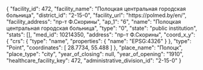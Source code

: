 {
    "facility_id": 472,
    "facility_name": "Полоцкая центральная городская больница",
    "district_id": "2-15-0",
    "facility_url": "https:\/\/polmed.by\/en\/",
    "facility_address": "пр-т Ф.Скорины",
    "ap_1": "6",
    "name": "Полоцкая центральная городская больница",
    "type": "0",
    "state": "public institution",
    "stats": [],
    "med_id": 10214350,
    "address": "пр-т Ф.Скорины",
    "coord_x_y": {
        "crs": {
            "type": "name",
            "properties": {
                "name": "EPSG:4326"
            }
        },
        "type": "Point",
        "coordinates": [
            28.7734,
            55.488
        ]
    },
    "place_name": "Полоцк",
    "place_type": "city",
    "year_of_closing": null,
    "year_of_opening": "1910",
    "healthcare_facility_key": 472,
    "administrative_division_id": "2-15-0"
}